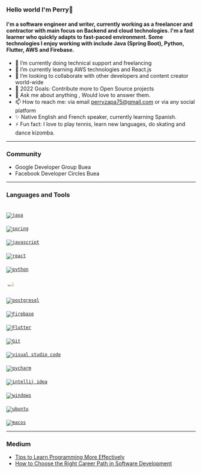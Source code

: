 ### Hello world I'm Perry👋

#### I'm a software engineer and writer, currently working as a freelancer and contractor with main focus on Backend and cloud technologies. I'm a fast learner who quickly adapts to fast-paced environment. Some technologies I enjoy working with include Java (Spring Boot), Python, Flutter, AWS and Firebase.


- 🔭  I’m currently doing technical support and freelancing
- 🌱  I’m currently learning AWS technologies and React.js
- 👯  I’m looking to collaborate with other developers and content creator world-wide
- 🥅  2022 Goals: Contribute more to Open Source projects
- 💬  Ask me about anything , Would love to answer them.                                                             
- 📫  How to reach me: via email perryzapa75@gmail.com or via any social platform
- ✨  Native English and French speaker, currently learning Spanish.
- ⚡   Fun fact: I love to play tennis, learn new languages, do skating and dance kizomba.

---

### Community

- Google Developer Group Buea
- Facebook Developer Circles Buea

---

### Languages and Tools

[<code>
<img alt="java" width="26px" src="https://img.icons8.com/color/240/000000/java-coffee-cup-logo.png">
</code>](https://docs.oracle.com/en/java/)
[<code>
<img alt="spring" width="26px" src="https://img.icons8.com/color/240/000000/spring-logo.png">
</code>](https://spring.io/projects/spring-framework)
[<code>
<img alt="javascript" width="26px" src="https://img.icons8.com/color/240/000000/javascript.png" />
</code>](https://developer.mozilla.org/en-US/docs/Web/JavaScript)
[<code>
<img alt="react" width="26px" src="https://img.icons8.com/color/240/000000/react-native.png" />
</code>](https://reactjs.org/)
[<code>
<img alt="python" width="26px" src="https://img.icons8.com/color/240/000000/python.png">
</code>](https://www.python.org/)
[<code>
<img alt="MySQL" width="26px" src="https://raw.githubusercontent.com/github/explore/80688e429a7d4ef2fca1e82350fe8e3517d3494d/topics/mysql/mysql.png">
</code>](https://dev.mysql.com/)
[<code>
<img alt="postgresql" width="26px" src="https://img.icons8.com/color/240/000000/postgreesql.png">
</code>](https://www.postgresql.org)
[<code>
<img alt="Firebase" width="26px" src="https://img.icons8.com/color/48/000000/firebase.png">
</code>](https://firebase.google.com)
[<code>
<img alt="Flutter" width="26px" src="https://img.icons8.com/color/48/000000/flutter.png">
</code>](https://flutter.dev)
[<code>
<img alt="Git" width="26px" src="https://img.icons8.com/color/240/000000/git.png">
</code>](https://git-scm.com/)
[<code>
<img alt="visual studio code" width="26px" src="https://img.icons8.com/fluent/240/000000/visual-studio-code-2019.png" />
</code>](https://code.visualstudio.com/)
[<code>
<img alt="pycharm" width="26px" src="https://img.icons8.com/color/240/000000/pycharm.png" />
</code>](https://www.jetbrains.com/pycharm/)
[<code>
<img alt="intellij idea" width="26px" src="https://img.icons8.com/color/240/000000/intellij-idea.png" />
</code>](https://www.jetbrains.com/idea/)
[<code>
<img alt="windows" width="26px" src="https://img.icons8.com/color/240/000000/windows-10.png">
</code>](https://www.microsoft.com/en-us/windows)
[<code>
<img alt="ubuntu" width="26px" src="https://img.icons8.com/color/96/000000/ubuntu--v1.png">
</code>](https://ubuntu.com/)
[<code>
<img alt="macos" width="26px" src="https://img.icons8.com/officel/160/000000/mac-logo.png">
</code>](https://developer.apple.com/macos/)

---

### Medium

<!-- MEDIUM:START -->
- [Tips to Learn Programming More Effectively](https://betterprogramming.pub/tips-to-learn-programming-more-effectively-8be86122acd8)
- [How to Choose the Right Career Path in Software Development](https://betterprogramming.pub/how-to-choose-the-right-career-path-in-software-development-8fae4c9cc7dd)
<!-- [Beautify Your GitHub Profile README](https://dev.to/thesabesan/beautify-your-github-profile-readme-10cf)-->
<!-- MEDIUM:END -->

<!-- <a href="https://github.com/perry19">
<img align="center" alt="Perry's Github Stats" src="https://github-readme-stats.codestackr.vercel.app/api?username=perry19&show_icons=true&hide_border=true&count_private=true&include_all_commits=true&theme=radical" /></a> -->

<!-- <a href="https://github.com/sabesansathananthan">
  <img align="center" src="https://github-readme-stats.anuraghazra1.vercel.app/api/top-langs/?username=sabesansathananthan&layout=compact&theme=radical" />
</a>  -->
